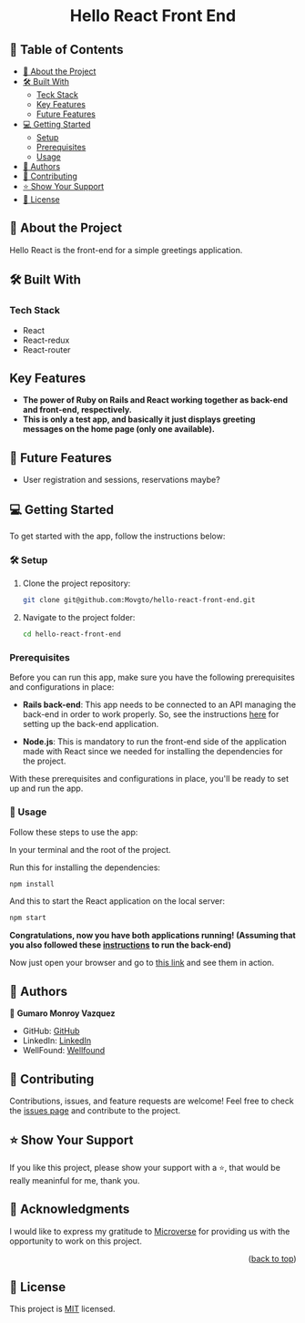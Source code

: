 <a name="readme-top"></a>

<div align="center">

  <h1><b>Hello React Front End</b></h1>

</div>

## 📗 Table of Contents

- [📖 About the Project](#about-project)
- [🛠 Built With](#built-with)
  - [Teck Stack](#tech-stack)
  - [Key Features](#key-features)
  - [Future Features](#future-features)
- [💻 Getting Started](#getting-started)
  - [Setup](#setup)
  - [Prerequisites](#prerequisites)
  - [Usage](#usage)
- [👥 Authors](#authors)
- [🤝 Contributing](#contributing)
- [⭐️ Show Your Support](#support)
- [📜 License](#license)

## 📖 About the Project <a name="about-project"></a>

Hello React is the front-end for a simple greetings application.

## 🛠 Built With <a name="built-with"></a>

### Tech Stack <a name="tech-stack"></a>

<ul>
  <li>React</li>
  <li>React-redux</li>
  <li>React-router</li>
</ul>

##  Key Features <a name="key-features"></a>
- **The power of Ruby on Rails and React working together as back-end and front-end, respectively.**
- **This is only a test app, and basically it just displays greeting messages on the home page (only one available).**

## 🔭 Future Features <a name="future-features"></a>

- User registration and sessions, reservations maybe?

## 💻 Getting Started <a name="getting-started"></a>

To get started with the app, follow the instructions below:

### 🛠 Setup <a name="setup"></a>

1. Clone the project repository:

   ```bash
   git clone git@github.com:Movgto/hello-react-front-end.git
    ```
2. Navigate to the project folder:
   ```bash
   cd hello-react-front-end
   ```
### Prerequisites <a name="prerequisites"></a>
Before you can run this app, make sure you have the following prerequisites and configurations in place:

- **Rails back-end**: <a name="backend-instructions"></a> This app needs to be connected to an API managing the back-end in order to work properly. So, see the instructions [here](https://github.com/Movgto/hello-rails-back-end) for setting up the back-end application.

- **Node.js**: This is mandatory to run the front-end side of the application made with React since we needed for installing the dependencies for the project.

With these prerequisites and configurations in place, you'll be ready to set up and run the app.

### 📖 Usage <a name="usage"></a>
Follow these steps to use the app:

In your terminal and the root of the project.

Run this for installing the dependencies:

```bash
npm install
```

And this to start the React application on the local server:

```bash
npm start
```

**Congratulations, now you have both applications running! (Assuming that you also followed these [instructions](#backend-instructions) to run the back-end)**

Now just open your browser and go to [this link](localhost:3000) and see them in action.

## 👥 Authors <a name="authors"></a>

👤 **Gumaro Monroy Vazquez**
- GitHub: [GitHub](https://github.com/Movgto)
- LinkedIn: [LinkedIn](https://www.linkedin.com/in/gumaro-monroy-vazquez-1705aa165/)
- WellFound: [Wellfound](https://wellfound.com/u/maro-monroy)

## 🤝 Contributing <a name="contributing"></a>

Contributions, issues, and feature requests are welcome!
Feel free to check the [issues page](https://github.com/Movgto/hello-react-front-end/issues) and contribute to the project.

## ⭐️ Show Your Support <a name="support"></a>
If you like this project, please show your support with a ⭐️, that would be really meaninful for me, thank you.

## 🙏 Acknowledgments <a name="acknowledgements"></a>

I would like to express my gratitude to [Microverse](https://github.com/microverseinc) for providing us with the opportunity to work on this project.
<p align="right">(<a href="#readme-top">back to top</a>)</p>

## 📜 License <a name="license"></a>
This project is [MIT](./LICENSE) licensed.
